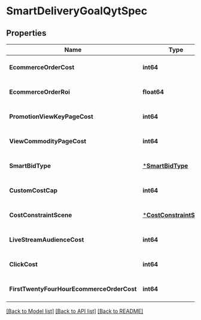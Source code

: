 # SmartDeliveryGoalQytSpec

## Properties
Name | Type | Description | Notes
------------ | ------------- | ------------- | -------------
**EcommerceOrderCost** | **int64** |  | [optional] [default to null]
**EcommerceOrderRoi** | **float64** |  | [optional] [default to null]
**PromotionViewKeyPageCost** | **int64** |  | [optional] [default to null]
**ViewCommodityPageCost** | **int64** |  | [optional] [default to null]
**SmartBidType** | [***SmartBidType**](SmartBidType.md) |  | [optional] [default to null]
**CustomCostCap** | **int64** |  | [optional] [default to null]
**CostConstraintScene** | [***CostConstraintScene**](CostConstraintScene.md) |  | [optional] [default to null]
**LiveStreamAudienceCost** | **int64** |  | [optional] [default to null]
**ClickCost** | **int64** |  | [optional] [default to null]
**FirstTwentyFourHourEcommerceOrderCost** | **int64** |  | [optional] [default to null]

[[Back to Model list]](../README.md#documentation-for-models) [[Back to API list]](../README.md#documentation-for-api-endpoints) [[Back to README]](../README.md)


